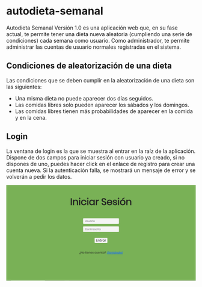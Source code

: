 # autodieta-semanal
Autodieta Semanal Versión 1.0 es una aplicación web que, en su fase actual, te permite tener una dieta nueva aleatoria (cumpliendo una serie de condiciones) cada semana como usuario. Como administrador, te permite administrar las cuentas de usuario normales registradas en el sistema.
## Condiciones de aleatorización de una dieta
Las condiciones que se deben cumplir en la aleatorización de una dieta son las siguientes:
* Una misma dieta no puede aparecer dos días seguidos.
* Las comidas libres solo pueden aparecer los sábados y los domingos.
* Las comidas libres tienen más probabilidades de aparecer en la comida y en la cena.
## Login
La ventana de login es la que se muestra al entrar en la raíz de la aplicación. Dispone de dos campos para iniciar sesión con usuario ya creado, si no dispones de uno, puedes hacer click en el enlace de registro para crear una cuenta nueva.
Si la autenticación falla, se mostrará un mensaje de error y se volverán a pedir los datos.

![Login](/Capturas/login.PNG)
